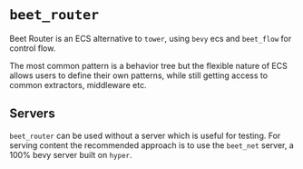 # `beet_router`

Beet Router is an ECS alternative to `tower`, using `bevy` ecs and `beet_flow` for control flow.

The most common pattern is a behavior tree but the flexible nature of ECS allows users to define their own patterns,
while still getting access to common extractors, middleware etc.

## Servers

`beet_router` can be used without a server which is useful for testing.
For serving content the recommended approach is to use the `beet_net` server, a 100% bevy server built on `hyper`.
